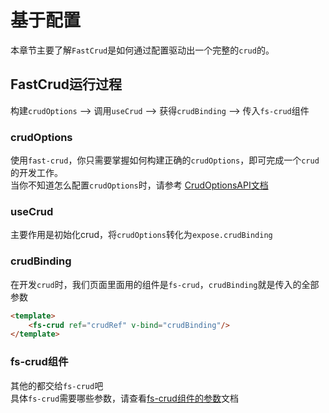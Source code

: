 
# 基于配置
本章节主要了解`FastCrud`是如何通过配置驱动出一个完整的`crud`的。
## FastCrud运行过程
构建`crudOptions` --> 调用`useCrud` --> 获得`crudBinding` --> 传入`fs-crud`组件    

### crudOptions
使用`fast-crud`，你只需要掌握如何构建正确的`crudOptions`，即可完成一个`crud`的开发工作。   
当你不知道怎么配置`crudOptions`时，请参考 [CrudOptionsAPI文档](../../api/crud-options.md) 

### useCrud
主要作用是初始化crud，将`crudOptions`转化为`expose.crudBinding`   

### crudBinding
在开发`crud`时，我们页面里面用的组件是`fs-crud`，`crudBinding`就是传入的全部参数

```html
<template>
    <fs-crud ref="crudRef" v-bind="crudBinding"/>
</template>
```

### fs-crud组件
其他的都交给`fs-crud`吧     
具体`fs-crud`需要哪些参数，请查看[fs-crud组件的参数](/api/components/crud/fs-crud)文档


